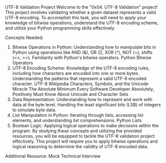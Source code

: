 UTF-8 Validation Project
Welcome to the "0x04. UTF-8 Validation" project! This project involves validating whether a given dataset represents a valid UTF-8 encoding. To accomplish this task, you will need to apply your knowledge of bitwise operations, understand the UTF-8 encoding scheme, and utilize your Python programming skills effectively.

Concepts Needed:
1. Bitwise Operations in Python:
Understanding how to manipulate bits in Python using operations like AND (&), OR (|), XOR (^), NOT (~), shifts (<<, >>).
Familiarity with Python's bitwise operators.
Python Bitwise Operators
2. UTF-8 Encoding Scheme:
Knowledge of the UTF-8 encoding rules, including how characters are encoded into one or more bytes.
Understanding the patterns that represent a valid UTF-8 encoded character.
UTF-8 Wikipedia
Characters, Symbols, and the Unicode Miracle
The Absolute Minimum Every Software Developer Absolutely, Positively Must Know About Unicode and Character Sets
3. Data Representation:
Understanding how to represent and work with data at the byte level.
Handling the least significant bits (LSB) of integers to simulate byte data.
4. List Manipulation in Python:
Iterating through lists, accessing list elements, and understanding list comprehensions.
Python Lists
5. Boolean Logic:
Applying logical operations to make decisions within the program.
By studying these concepts and utilizing the provided resources, you will be equipped to tackle the UTF-8 validation project effectively. This project will require you to apply bitwise operations and logical reasoning to determine the validity of UTF-8 encoded data.

Additional Resource:
Mock Technical Interview